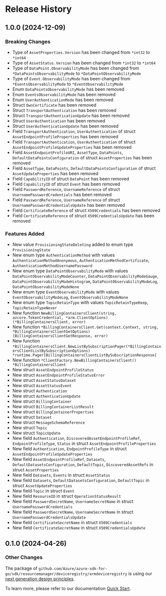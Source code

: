 # Release History

## 1.0.0 (2024-12-09)
### Breaking Changes

- Type of `AssetProperties.Version` has been changed from `*int32` to `*int64`
- Type of `AssetStatus.Version` has been changed from `*int32` to `*int64`
- Type of `DataPoint.ObservabilityMode` has been changed from `*DataPointsObservabilityMode` to `*DataPointObservabilityMode`
- Type of `Event.ObservabilityMode` has been changed from `*EventsObservabilityMode` to `*EventObservabilityMode`
- Enum `DataPointsObservabilityMode` has been removed
- Enum `EventsObservabilityMode` has been removed
- Enum `UserAuthenticationMode` has been removed
- Struct `OwnCertificate` has been removed
- Struct `TransportAuthentication` has been removed
- Struct `TransportAuthenticationUpdate` has been removed
- Struct `UserAuthentication` has been removed
- Struct `UserAuthenticationUpdate` has been removed
- Field `TransportAuthentication`, `UserAuthentication` of struct `AssetEndpointProfileProperties` has been removed
- Field `TransportAuthentication`, `UserAuthentication` of struct `AssetEndpointProfileUpdateProperties` has been removed
- Field `AssetEndpointProfileURI`, `AssetType`, `DataPoints`, `DefaultDataPointsConfiguration` of struct `AssetProperties` has been removed
- Field `AssetType`, `DataPoints`, `DefaultDataPointsConfiguration` of struct `AssetUpdateProperties` has been removed
- Field `CapabilityID` of struct `DataPoint` has been removed
- Field `CapabilityID` of struct `Event` has been removed
- Field `PasswordReference`, `UsernameReference` of struct `UsernamePasswordCredentials` has been removed
- Field `PasswordReference`, `UsernameReference` of struct `UsernamePasswordCredentialsUpdate` has been removed
- Field `CertificateReference` of struct `X509Credentials` has been removed
- Field `CertificateReference` of struct `X509CredentialsUpdate` has been removed

### Features Added

- New value `ProvisioningStateDeleting` added to enum type `ProvisioningState`
- New enum type `AuthenticationMethod` with values `AuthenticationMethodAnonymous`, `AuthenticationMethodCertificate`, `AuthenticationMethodUsernamePassword`
- New enum type `DataPointObservabilityMode` with values `DataPointObservabilityModeCounter`, `DataPointObservabilityModeGauge`, `DataPointObservabilityModeHistogram`, `DataPointObservabilityModeLog`, `DataPointObservabilityModeNone`
- New enum type `EventObservabilityMode` with values `EventObservabilityModeLog`, `EventObservabilityModeNone`
- New enum type `TopicRetainType` with values `TopicRetainTypeKeep`, `TopicRetainTypeNever`
- New function `NewBillingContainersClient(string, azcore.TokenCredential, *arm.ClientOptions) (*BillingContainersClient, error)`
- New function `*BillingContainersClient.Get(context.Context, string, *BillingContainersClientGetOptions) (BillingContainersClientGetResponse, error)`
- New function `*BillingContainersClient.NewListBySubscriptionPager(*BillingContainersClientListBySubscriptionOptions) *runtime.Pager[BillingContainersClientListBySubscriptionResponse]`
- New function `*ClientFactory.NewBillingContainersClient() *BillingContainersClient`
- New struct `AssetEndpointProfileStatus`
- New struct `AssetEndpointProfileStatusError`
- New struct `AssetStatusDataset`
- New struct `AssetStatusEvent`
- New struct `Authentication`
- New struct `AuthenticationUpdate`
- New struct `BillingContainer`
- New struct `BillingContainerListResult`
- New struct `BillingContainerProperties`
- New struct `Dataset`
- New struct `MessageSchemaReference`
- New struct `Topic`
- New struct `TopicUpdate`
- New field `Authentication`, `DiscoveredAssetEndpointProfileRef`, `EndpointProfileType`, `Status` in struct `AssetEndpointProfileProperties`
- New field `Authentication`, `EndpointProfileType` in struct `AssetEndpointProfileUpdateProperties`
- New field `AssetEndpointProfileRef`, `Datasets`, `DefaultDatasetsConfiguration`, `DefaultTopic`, `DiscoveredAssetRefs` in struct `AssetProperties`
- New field `Datasets`, `Events` in struct `AssetStatus`
- New field `Datasets`, `DefaultDatasetsConfiguration`, `DefaultTopic` in struct `AssetUpdateProperties`
- New field `Topic` in struct `Event`
- New field `ResourceID` in struct `OperationStatusResult`
- New field `PasswordSecretName`, `UsernameSecretName` in struct `UsernamePasswordCredentials`
- New field `PasswordSecretName`, `UsernameSecretName` in struct `UsernamePasswordCredentialsUpdate`
- New field `CertificateSecretName` in struct `X509Credentials`
- New field `CertificateSecretName` in struct `X509CredentialsUpdate`


## 0.1.0 (2024-04-26)
### Other Changes

The package of `github.com/Azure/azure-sdk-for-go/sdk/resourcemanager/deviceregistry/armdeviceregistry` is using our [next generation design principles](https://azure.github.io/azure-sdk/general_introduction.html).

To learn more, please refer to our documentation [Quick Start](https://aka.ms/azsdk/go/mgmt).